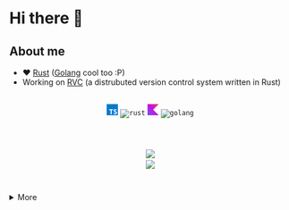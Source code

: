 # Hi there 👋

## About me
+ ❤️ [Rust](https://github.com/rust-lang) ([Golang](https://github.com/golang) cool too :P)
+ Working on [RVC](https://github.com/gluzandii/Rust-RVC) (a distrubuted version control system written in Rust)

<br>

<div align="center">
<code><img height="20" alt="typescript" src="https://raw.githubusercontent.com/github/explore/80688e429a7d4ef2fca1e82350fe8e3517d3494d/topics/typescript/typescript.png"></code>
<code><img height="20" alt="rust" src="https://www.rust-lang.org/static/images/rust-social.jpg"></code>
<code><img height="20" alt="kotlin" src="https://raw.githubusercontent.com/github/explore/80688e429a7d4ef2fca1e82350fe8e3517d3494d/topics/kotlin/kotlin.png"></code>
<code><img height="20" alt="golang" src="https://encrypted-tbn0.gstatic.com/images?q=tbn:ANd9GcTU7YAFh8DzV7w66pV81BPFMSS8FTenVodLaw&usqp=CAU"></code>
</div>

#
<br>
<div align="center">
  <a href= "https://github.com/anuraghazra/github-readme-stats"><img src="https://github-readme-stats.vercel.app/api?username=gluzandii&count_private=true&theme=dark&include_all_commits=true&show_icons=true" /></a>
</div>

<div align="center">
  <a href= "https://github.com/anuraghazra/github-readme-stats"><img src= "https://github-readme-stats.vercel.app/api/top-langs/?username=gluzandii&theme=dark" /></a>
</div>  

#

<details>
  <summary> More </summary>
  <br>

  
  <h2>Repos you should check out :P</h2>
  <div align="center">
    <a href="https://github.com/gluzandii/Rust-RVC">
      <img align="center" src="https://github-readme-stats.vercel.app/api/pin/?username=gluzandii&repo=Rust-RVC&theme=dark" />
    </a>
   </div>
</details>


